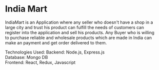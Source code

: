 # India Mart
IndiaMart is an Application where any seller who doesn't have a shop in a large city and trust his product can fulfill the needs of customers can register into the application and sell his products.
Any Buyer who is willing to purchase reliable and wholesale products which are made in India can make an payment and get order delivered to them.

Technologies Used:
Backend: Node.js, Express.js <br />
Database: Mongo DB <br />
Frontend: React, Redux, Javascript <br />
